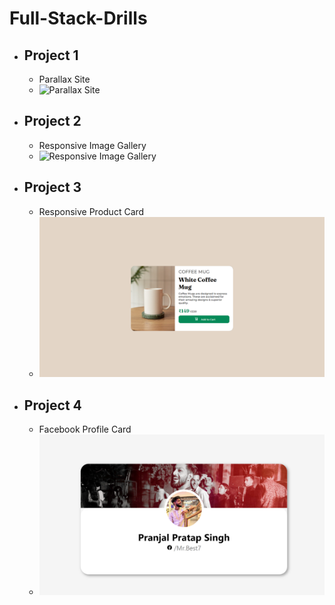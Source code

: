 # Full-Stack-Drills

 - Project 1
	 - 
	 - Parallax Site
	 - ![Parallax Site](https://github.com/yyppsk/Full-Stack-Drills/blob/master/Project%20Display/Parallax.gif?raw=true)
 - Project 2
	 - 
	 - Responsive Image Gallery
	 - ![Responsive Image Gallery](https://github.com/yyppsk/Full-Stack-Drills/blob/master/Project%20Display/Gallery.gif?raw=true)
 - Project 3
	-
	- Responsive Product Card
	 - ![Responsive Product Card](https://github.com/yyppsk/Full-Stack-Drills/blob/master/Project%20Display/Product%20Cart.png?raw=true)
 - Project 4
	-
	- Facebook Profile Card
	 - ![Facebook Profile Card](https://github.com/yyppsk/Full-Stack-Drills/blob/master/Own%20Trials/Facebook%20Profile%20Card/FacebookCardClone.png?raw=true)
